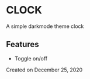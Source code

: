 # CLOCK

A simple darkmode theme clock

## Features

- Toggle on/off


Created on December 25, 2020

